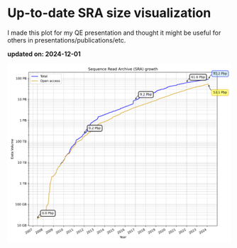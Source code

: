 # Up-to-date SRA size visualization

I made this plot for my QE presentation and thought it might be useful for others in presentations/publications/etc.

**updated on: 2024-12-01**


![SRA Data Growth](sra_data_growth.png)